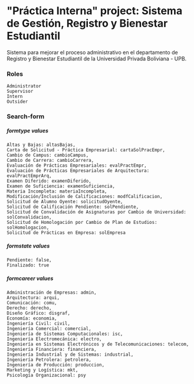 # "Práctica Interna" project: Sistema de Gestión, Registro y Bienestar Estudiantil

Sistema para mejorar el proceso administrativo en el departamento de Registro y Bienestar Estudiantil de la Universidad Privada Boliviana - UPB.

### Roles
```
Administrator
Supervisor
Intern
Outsider
```

### Search-form 

##### formtype values
```
Altas y Bajas: altasBajas,
Carta de Solicitud - Práctica Empresarial: cartaSolPracEmpr,
Cambio de Campus: cambioCampus,
Cambio de Carrera: cambioCarrera,
Evaluación de Prácticas Empresariales: evalPractEmpr,
Evaluación de Prácticas Empresariales de Arquitectura: evalPractEmprArq,
Examen Diferido: examenDiferido,
Examen de Suficiencia: examenSuficiencia,
Materia Incompleta: materiaIncompleta,
Modificación/Inclusión de Calificaciones: modfCalificacion,
Solicitud de Alumno Oyente: solicitudOyente,
Solicitud de Calificación Pendiente: solPendiente,
Solicitud de Convalidación de Asignaturas por Cambio de Universidad: solConvalidacion,
Solicitud de Homologación por Cambio de Plan de Estudios: solHomologacion,
Solicitud de Prácticas en Empresa: solEmpresa
```

##### formstate values
```
Pendiente: false,
Finalizado: true
```

##### formcareer values
```
Administración de Empresas: admin,
Arquitectura: arqui,
Comunicación: comu,
Derecho: derecho,
Diseño Gráfico: disgraf,
Economía: economia,
Ingeniería Civil: civil,
Ingeniería Comercial: comercial,
Ingeniería de Sistemas Computacionales: isc,
Ingeniería Electromecánica: electro,
Ingeniería en Sistemas Electrónicos y de Telecomunicaciones: telecom,
Ingeniería Financiera: financiera,
Ingeniería Industrial y de Sistemas: industrial,
Ingeniería Petrolera: petrolera,
Ingeniería de Producción: produccion,
Marketing y Logística: mkt,
Psicología Organizacional: psy
```